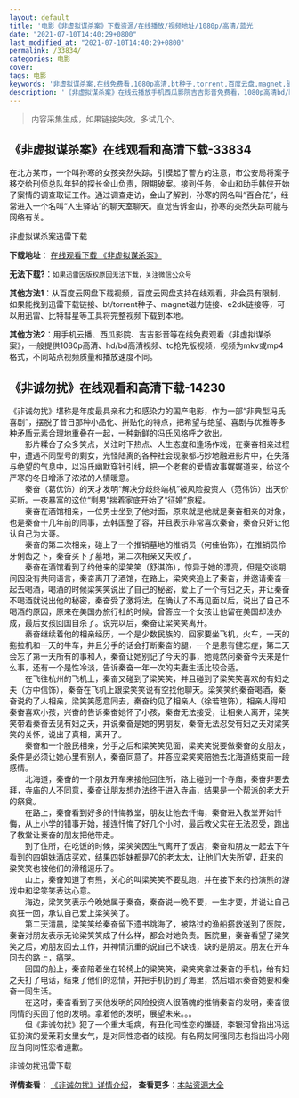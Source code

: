 ```yaml
---
layout: default
title: '电影《非虚拟谋杀案》下载资源/在线播放/视频地址/1080p/高清/蓝光'
date: "2021-07-10T14:40:29+0800"
last_modified_at: "2021-07-10T14:40:29+0800"
permalink: /33834/
categories: 电影
cover:
tags: 电影
keywords: '非虚拟谋杀案,在线免费看,1080p高清,bt种子,torrent,百度云盘,magnet,磁力链,迅雷下载资源'
description: '《非虚拟谋杀案》在线云播放手机西瓜影院吉吉影音免费看，1080p高清bd/hd未删减完整版和tc抢先枪版，mkv/mp4格式，附带bt/torrent种子、magnet/磁力链、百度云盘、网盘资源迅雷下载链接'
---
```


>内容采集生成，如果链接失效，多试几个。


## 《非虚拟谋杀案》在线观看和高清下载-33834

在北方某市，一个叫孙寒的女孩突然失踪，引模起了警方的注意，市公安局将案子移交给刑侦总队年轻的探长金山负责，限期破案。接到任务，金山和助手韩侠开始了案情的调查取证工作。通过调查走访，金山了解到，孙寒的网名叫&ldquo;百合花&rdquo;，经常进入一个名叫&ldquo;人生驿站”的聊天室聊天。直觉告诉金山，孙寒的突然失踪可能与网络有关。


非虚拟谋杀案迅雷下载

**下载地址**： [在线观看下载 《非虚拟谋杀案》](https://www.993dy.com//vod-detail-id-15057.html) 


**无法下载?**：`如果迅雷因版权原因无法下载，关注微信公众号 `

**其他方法1**：从百度云网盘下载视频，百度云网盘支持在线观看，非会员有限制，如果能找到迅雷下载链接、bt/torrent种子、magnet磁力链接、e2dk链接等，可以用迅雷、比特彗星等工具将完整视频下载到本地。

**其他方法2**：用手机云播、西瓜影院、吉吉影音等在线免费观看《非虚拟谋杀案》，一般提供1080p高清、hd/bd高清视频、tc抢先版视频，视频为mkv或mp4格式，不同站点视频质量和播放速度不同。


## 《非诚勿扰》在线观看和高清下载-14230

《非诚勿扰》堪称是年度最具亲和力和感染力的国产电影，作为一部&ldquo;非典型冯氏喜剧&rdquo;，摆脱了昔日那种小品化、拼贴化的特点，把希望与绝望、喜剧与优雅等多种矛盾元素合理地重叠在一起，一种新鲜的冯氏风格呼之欲出。<br />　　影片糅合了众多笑点，关注时下热点、人生态度和逢场作戏，在秦奋相亲过程中，遭遇不同型号的剩女，光怪陆离的各种社会现象都巧妙地融进影片中，在失落与绝望的气息中，以冯氏幽默穿针引线，把一个老套的爱情故事娓娓道来，给这个严寒的冬日增添了浓浓的人情暖意。<br />　　秦奋（葛优饰）的天才发明“解决分歧终端机&rdquo;被风险投资人（范伟饰）出天价买断。一夜暴富的这位“剩男”揣着家底开始了“征婚”旅程。<br />　　秦奋在酒馆相亲，一位男士坐到了他对面，原来就是他就是秦奋相亲的对象，也是秦奋十几年前的同事，去韩国整了容，并且表示非常喜欢秦奋，秦奋只好让他认自己为大哥。<br />　　秦奋的第二次相亲，碰上了一个推销墓地的推销员（何佳怡饰），在推销员伶牙俐齿之下，秦奋买下了墓地，第二次相亲又失败了。<br />　　秦奋在酒馆看到了约他来的梁笑笑（舒淇饰），惊异于她的漂亮，但是交谈期间因没有共同语言，秦奋离开了酒馆，在路上，梁笑笑追上了秦奋，并邀请秦奋一起去喝酒，喝酒的时候梁笑笑说出了自己的秘密，爱上了一个有妇之夫，并让秦奋不喝酒就说出他的秘密，秦奋受了激将法，在确认了不再见面以后，说出了自己不喝酒的原因，原来在美国办旅行社的时候，曾答应一个女孩让他留在美国却没办成，最后女孩回国自杀了。说完以后，秦奋让梁笑笑离开。<br />　　秦奋继续着他的相亲经历，一个是少数民族的，回家要坐飞机，火车，一天的拖拉机和一天的牛车，并且分手的话会打断秦奋的腿，一个是患有健忘症，第二天会忘了第一天所有的事和人，秦奋让她别记了今天的事，她竟然问秦奋今天来是什么事，还有一个是性冷淡，告诉秦奋一年一次的夫妻生活比较合适。<br />　　在飞往杭州的飞机上，秦奋又碰到了梁笑笑，并且碰到了梁笑笑喜欢的有妇之夫（方中信饰），秦奋在飞机上跟梁笑笑说有空找他聊天。梁笑笑约秦奋喝酒，秦奋说约了人相亲，梁笑笑愿意同去，秦奋约见了相亲人（徐若瑄饰），相亲人得知秦奋喜欢小孩，兴奋的告诉秦奋她怀了小孩，秦奋无法接受，让相亲人离开，梁笑笑带着秦奋去见有妇之夫，并说秦奋是她的男朋友，秦奋无法忍受有妇之夫对梁笑笑的关怀，说出了真相，离开了。<br />　　秦奋和一个股民相亲，分手之后和梁笑笑见面，梁笑笑说要做秦奋的女朋友，条件是必须让她心里有别人，秦奋同意了。并答应梁笑笑陪她去北海道结束前一段感情。<br />　　北海道，秦奋的一个朋友开车来接他回住所，路上碰到一个寺庙，秦奋非要去拜，寺庙的人不同意，秦奋让朋友想办法终于进入寺庙，结果是一个帮派的老大开的祭奠。<br />　　在路上，秦奋看到好多的忏悔教堂，朋友让他去忏悔，秦奋进入教堂开始忏悔，从上小学的错事开始，接连忏悔了好几个小时，最后教父实在无法忍受，跑出了教堂让秦奋的朋友把他带走。<br />　　到了住所，在吃饭的时候，梁笑笑因生气离开了饭店，秦奋和朋友一起去下午看到的四姐妹酒店买欢，结果四姐妹都是70的老太太，让他们大失所望，赶来的梁笑笑也被他们的滑稽逗乐了。<br />　　山上，秦奋知道了有熊，关心的叫梁笑笑不要乱跑，并在接下来的扮演熊的游戏中和梁笑笑表达心意。<br />　　海边，梁笑笑表示今晚她属于秦奋，秦奋说一晚不要，一生才要，并说让自己疯狂一回，承认自己爱上梁笑笑了。<br />　　第二天清晨，梁笑笑给秦奋留下遗书跳海了，被路过的渔船搭救送到了医院，秦奋对朋友表示无论梁笑笑成了什么样，都会对她负责。医院里，秦奋看望了梁笑笑之后，劝朋友回去工作，并神情沉重的说自己不缺钱，缺的是朋友。朋友在开车回去的路上，痛哭。<br />　　回国的船上，秦奋陪着坐在轮椅上的梁笑笑，梁笑笑拿过秦奋的手机，给有妇之夫打了电话，结束了他们的恋情，并把手机扔到了海里，然后暗示秦奋她要和秦奋一同生活。<br />　　在这时，秦奋看到了买他发明的风险投资人很落魄的推销秦奋的发明，秦奋很同情的买回了他的发明。拿着他的发明，展望未来。。。<br />　　但《非诚勿扰》犯了一个重大毛病，有丑化同性恋的嫌疑，李银河曾指出冯远征扮演的爱茉莉女里女气，是对同性恋者的歧视。有名网友阿强同志也指出冯小刚应当向同性恋者道歉。


非诚勿扰迅雷下载

**详情查看**： [《非诚勿扰》详情介绍](/movie/14230/)， **查看更多**：[本站资源大全](/movie/t/all/)

